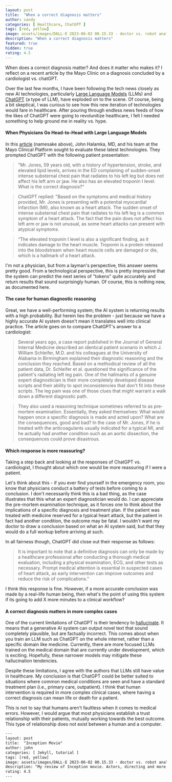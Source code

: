 ```yaml
---
layout: post
title:  "When a correct diagnosis matters"
author: sandy
categories: [ Healthcare, ChatGPT ]
tags: [red, yellow]
image: assets/images/DALL·E 2023-06-02 00.15.33 - doctor vs. robot analyzing data.png
description: "When a correct diagnosis matters"
featured: true
hidden: true
rating: 4.5
---
```


When does a correct diagnosis matter?  And does it matter who makes it?  I reflect on a recent article by the Mayo Clinic on a diagnosis concluded by a cardiologist vs. chatGPT.

Over the last few months, I have been following the tech news closely as new AI technologies, particularly [Large Language Models](https://en.wikipedia.org/wiki/Large_language_model) (LLMs) and [ChatGPT](https://en.wikipedia.org/wiki/ChatGPT) (a type of LLM), have exploded on to the scene.  Of course, being a bit skeptical, I was curious to see how this new iteration of technologies would fare in healthcare.  After pouring through endless news feeds of how the likes of ChatGPT were going to revolunitize healthcare, I felt I needed something to help ground me in reality vs. hype.


#### When Physicians Go Head-to-Head with Large Language Models

In this [article](https://www.mayoclinicplatform.org/2023/05/10/when-physicians-go-head-to-head-with-large-language-models) (namesake above), John Halamka, MD, and his team at the Mayo Clinical Platform sought to evaluate these latest technologies.  They prompted ChatGPT with the following patient presentation:

> "Mr. Jones, 59 years old, with a history of hypertension, stroke, and elevated lipid levels, arrives in the ED complaining of sudden-onset intense substernal chest pain that radiates to his left leg but does not affect his left arm or jaw. He also has an elevated troponin I level. What is the correct diagnosis?" 

> ChatGPT replied: "Based on the symptoms and medical history provided, Mr. Jones is presenting with a potential myocardial infarction (MI), also known as a heart attack. The sudden onset of intense substernal chest pain that radiates to his left leg is a common symptom of a heart attack. The fact that the pain does not affect his left arm or jaw is not unusual, as some heart attacks can present with atypical symptoms.

> “The elevated troponin I level is also a significant finding, as it indicates damage to the heart muscle. Troponin is a protein released into the bloodstream when heart muscle cells are damaged or die, which is a hallmark of a heart attack.

I'm not a physician, but from a layman's perspective, this answer seems pretty good.  From a technological perspective, this is pretty impressive that the system can predict the next series of "tokens" quite accurately and return results that sound surprisingly human.  Of course, this is nothing new, as documented here.  

#### The case for human diagnostic reasoning

Great, we have a well-performing system; the AI system is returning results with a high probability.  But herein lies the problem - just because we have a highly accurate AI system doesn't mean it translates well into clinical practice.  The article goes on to compare ChatGPT's answer to a cardiologist: 

> Several years ago, a case report published in the Journal of General Internal Medicine described an identical patient scenario in which J. William Schleifer, M.D. and his colleagues at the University of Alabama in Birmingham explained their diagnostic reasoning and the conclusion they reached.  Based on a methodical review of all the patient data, Dr. Schleifer et al. questioned the significance of the patient's radiating left leg pain. One of the hallmarks of a genuine expert diagnostician is their more completely developed disease scripts and their ability to spot inconsistencies that don't fit into these scripts. The leg pain was one of those clues that might warrant a walk down a different diagnostic path.

> They also used a reasoning technique sometimes referred to as pre-mortem examination. Essentially, they asked themselves: What would happen once a specific diagnosis is made and acted upon? What are the consequences, good and bad? In the case of Mr. Jones, if he is treated with the anticoagulants usually indicated for a typical MI, and he actually had another condition such as an aortic dissection, the consequences could prove disastrous.

#### Which response is more reassuring?

Taking a step back and looking at the responses of ChatGPT vs. cardiologist, I thought about which one would be more reassuring if I were a patient.  

Let's think about this - if you ever find yourself in the emergency room, you know that physicians conduct a battery of tests before coming to a conclusion.  I don't necessarily think this is a bad thing, as the case illustrates that this what an expert diagnostician would do.  I can appreciate the pre-mortem examination technique, as it forces one to think about the implications of a specific diagnosis and treatment plan.  If the patient was treated with medicine reserved for a typical heart attack, but the patient in fact had another condition, the outcome may be fatal.  I wouldn't want my doctor to draw a conclusion based on what an AI system said, but that they would do a full workup before arriving at such.   

In all fairness though, ChatGPT did close out their response as follows: 

> It is important to note that a definitive diagnosis can only be made by a healthcare professional after conducting a thorough medical evaluation, including a physical examination, ECG, and other tests as necessary. Prompt medical attention is essential in suspected cases of heart attack, as early intervention can improve outcomes and reduce the risk of complications."  

I think this response is fine.  However, if a more accurate conclusion was made by a real-life human being, then what's the point of using this system if its going to add X more minutes to a clinical workflow?

#### A correct diagnosis matters in more complex cases

One of the current limitations of ChatGPT is their tendency to [hallucinate](https://spectrum.ieee.org/ai-hallucination).  It means that a generative AI system can output novel text that sound completely plausible, but are factually incorrect.  This comes about when you train an LLM such as ChatGPT on the whole internet, rather than a specific domain like medicine.  Currently, there are more focused LLMs trained on the medical domain that are currently under development, which is exciting.  Hopefully, these narrower models may mitigate these hallucination tendencies.

Despite these limitations, I agree with the authors that LLMs still have value in healthcare.  My conclusion is that ChatGPT could be better suited to situations where common medical conditions are seen and have a standard treatment plan (i.e., primary care, outpatient).  I think that human intervention is required in more complex clinical cases, where having a correct diagnosis can mean life or death for a patient. 

This is not to say that humans aren't faultless when it comes to medical errors.  However, I would argue that most physicians establish a trust relationship with their patients, mutually working towards the best outcome.  This type of relationship does not exist between a human and a computer.

```html
---
layout: post
title:  "Inception Movie"
author: john
categories: [ Jekyll, tutorial ]
tags: [red, yellow]
image: assets/images/DALL·E 2023-06-02 00.15.33 - doctor vs. robot analyzing data.png
description: "My review of Inception movie. Actors, directing and more."
rating: 4.5
---
```
